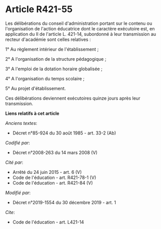# Article R421-55

Les délibérations du conseil d'administration portant sur le contenu ou l'organisation de l'action éducatrice dont le
caractère exécutoire est, en application du II de l'article L. 421-14, subordonné à leur transmission au recteur d'académie
sont celles relatives :

1° Au règlement intérieur de l'établissement ;

2° A l'organisation de la structure pédagogique ;

3° A l'emploi de la dotation horaire globalisée ;

4° A l'organisation du temps scolaire ;

5° Au projet d'établissement.

Ces délibérations deviennent exécutoires quinze jours après leur transmission.

**Liens relatifs à cet article**

_Anciens textes_:

  - Décret n°85-924 du 30 août 1985 - art. 33-2 (Ab)

_Codifié par_:

  - Décret n°2008-263 du 14 mars 2008 (V)

_Cité par_:

  - Arrêté du 24 juin 2015 - art. 6 (V)
  - Code de l'éducation - art. R421-78-1 (V)
  - Code de l'éducation - art. R421-84 (V)

_Modifié par_:

  - Décret n°2019-1554 du 30 décembre 2019 - art. 1

_Cite_:

  - Code de l'éducation - art. L421-14
